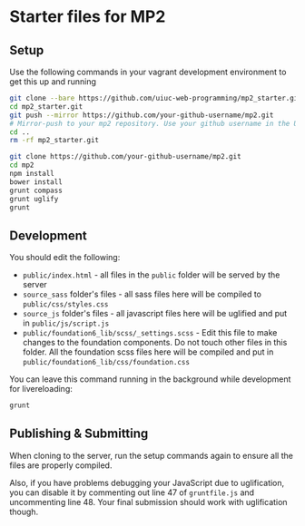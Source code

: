 # Starter files for MP2

## Setup
Use the following commands in your vagrant development environment to get this up and running
```bash
git clone --bare https://github.com/uiuc-web-programming/mp2_starter.git
cd mp2_starter.git
git push --mirror https://github.com/your-github-username/mp2.git
# Mirror-push to your mp2 repository. Use your github username in the URL. Change the URL if you're using bitbucket.
cd ..
rm -rf mp2_starter.git

git clone https://github.com/your-github-username/mp2.git
cd mp2
npm install
bower install
grunt compass
grunt uglify
grunt
```
## Development

You should edit the following:
- `public/index.html` - all files in the `public` folder will be served by the server
- `source_sass` folder's files - all sass files here will be compiled to `public/css/styles.css`
- `source_js` folder's files - all javascript files here will be uglified and put in `public/js/script.js`
- `public/foundation6_lib/scss/_settings.scss` - Edit this file to make changes to the foundation components. Do not touch other files in this folder. All the foundation scss files here will be compiled and put in `public/foundation6_lib/css/foundation.css`

You can leave this command running in the background while development for livereloading:

```bash
grunt
```

## Publishing & Submitting

When cloning to the server, run the setup commands again to ensure all the files are properly compiled.

Also, if you have problems debugging your JavaScript due to uglification, you can disable it by commenting out line 47 of `gruntfile.js` and uncommenting line 48. Your final submission should work with uglification though.
